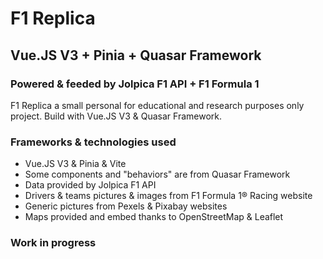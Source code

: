 # F1 Replica 

## Vue.JS V3 + Pinia + Quasar Framework 

### Powered & feeded by Jolpica F1 API + F1 Formula 1

F1 Replica a small personal for educational and research purposes only project. Build with Vue.JS V3 & Quasar Framework. 

### Frameworks & technologies used

- Vue.JS V3 & Pinia & Vite
- Some components and "behaviors" are from Quasar Framework
- Data provided by Jolpica F1 API
- Drivers & teams pictures & images from F1 Formula 1® Racing website
- Generic pictures from Pexels & Pixabay websites
- Maps provided and embed thanks to OpenStreetMap & Leaflet

### Work in progress
